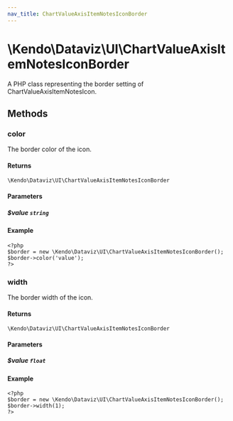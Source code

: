 ```yaml
---
nav_title: ChartValueAxisItemNotesIconBorder
---
```


# \Kendo\Dataviz\UI\ChartValueAxisItemNotesIconBorder

A PHP class representing the border setting of ChartValueAxisItemNotesIcon.


## Methods

### color
The border color of the icon.

#### Returns
`\Kendo\Dataviz\UI\ChartValueAxisItemNotesIconBorder`

#### Parameters

##### $value `string`



#### Example 
    <?php
    $border = new \Kendo\Dataviz\UI\ChartValueAxisItemNotesIconBorder();
    $border->color('value');
    ?>

### width
The border width of the icon.

#### Returns
`\Kendo\Dataviz\UI\ChartValueAxisItemNotesIconBorder`

#### Parameters

##### $value `float`



#### Example 
    <?php
    $border = new \Kendo\Dataviz\UI\ChartValueAxisItemNotesIconBorder();
    $border->width(1);
    ?>

